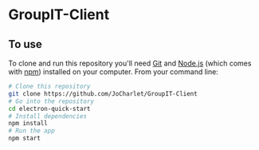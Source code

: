 # GroupIT-Client

## To use
To clone and run this repository you'll need [Git](https://git-scm.com) and [Node.js](https://nodejs.org/en/download/) (which comes with [npm](http://npmjs.com)) installed on your computer. From your command line:

```bash
# Clone this repository
git clone https://github.com/JoCharlet/GroupIT-Client
# Go into the repository
cd electron-quick-start
# Install dependencies
npm install
# Run the app
npm start
```
